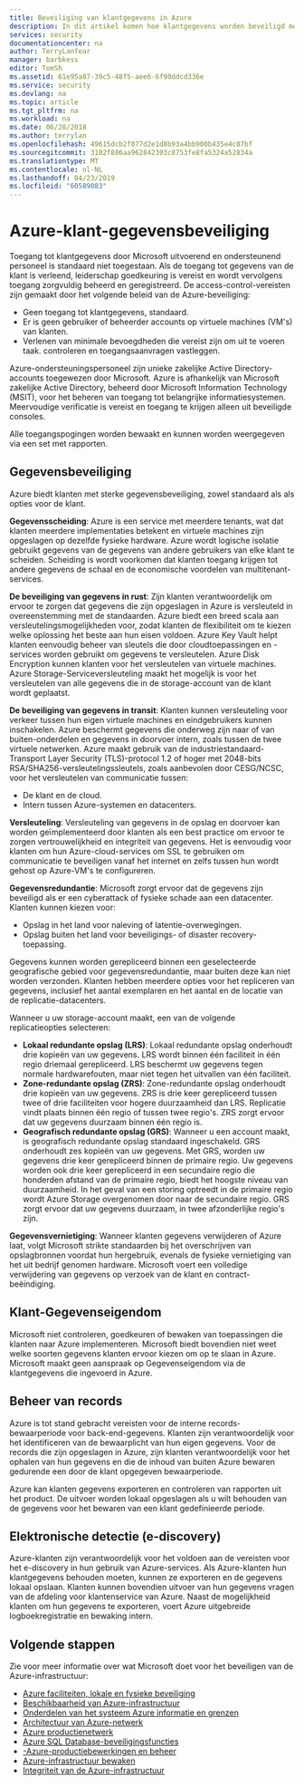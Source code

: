```yaml
---
title: Beveiliging van klantgegevens in Azure
description: In dit artikel komen hoe klantgegevens worden beveiligd met Azure.
services: security
documentationcenter: na
author: TerryLanfear
manager: barbkess
editor: TomSh
ms.assetid: 61e95a87-39c5-48f5-aee6-6f90ddcd336e
ms.service: security
ms.devlang: na
ms.topic: article
ms.tgt_pltfrm: na
ms.workload: na
ms.date: 06/28/2018
ms.author: terrylan
ms.openlocfilehash: 49615dcb2f077d2e1d8b93a4bb900b435e4c87bf
ms.sourcegitcommit: 3102f886aa962842303c8753fe8fa5324a52834a
ms.translationtype: MT
ms.contentlocale: nl-NL
ms.lasthandoff: 04/23/2019
ms.locfileid: "60589083"
---
```

# <a name="azure-customer-data-protection"></a>Azure-klant-gegevensbeveiliging   
Toegang tot klantgegevens door Microsoft uitvoerend en ondersteunend personeel is standaard niet toegestaan. Als de toegang tot gegevens van de klant is verleend, leiderschap goedkeuring is vereist en wordt vervolgens toegang zorgvuldig beheerd en geregistreerd. De access-control-vereisten zijn gemaakt door het volgende beleid van de Azure-beveiliging:

- Geen toegang tot klantgegevens, standaard.
- Er is geen gebruiker of beheerder accounts op virtuele machines (VM's) van klanten.
- Verlenen van minimale bevoegdheden die vereist zijn om uit te voeren taak. controleren en toegangsaanvragen vastleggen.

Azure-ondersteuningspersoneel zijn unieke zakelijke Active Directory-accounts toegewezen door Microsoft. Azure is afhankelijk van Microsoft zakelijke Active Directory, beheerd door Microsoft Information Technology (MSIT), voor het beheren van toegang tot belangrijke informatiesystemen. Meervoudige verificatie is vereist en toegang te krijgen alleen uit beveiligde consoles.

Alle toegangspogingen worden bewaakt en kunnen worden weergegeven via een set met rapporten.

## <a name="data-protection"></a>Gegevensbeveiliging
Azure biedt klanten met sterke gegevensbeveiliging, zowel standaard als als opties voor de klant.

**Gegevensscheiding**: Azure is een service met meerdere tenants, wat dat klanten meerdere implementaties betekent en virtuele machines zijn opgeslagen op dezelfde fysieke hardware. Azure wordt logische isolatie gebruikt gegevens van de gegevens van andere gebruikers van elke klant te scheiden. Scheiding is wordt voorkomen dat klanten toegang krijgen tot andere gegevens de schaal en de economische voordelen van multitenant-services.

**De beveiliging van gegevens in rust**: Zijn klanten verantwoordelijk om ervoor te zorgen dat gegevens die zijn opgeslagen in Azure is versleuteld in overeenstemming met de standaarden. Azure biedt een breed scala aan versleutelingsmogelijkheden voor, zodat klanten de flexibiliteit om te kiezen welke oplossing het beste aan hun eisen voldoen. Azure Key Vault helpt klanten eenvoudig beheer van sleutels die door cloudtoepassingen en -services worden gebruikt om gegevens te versleutelen. Azure Disk Encryption kunnen klanten voor het versleutelen van virtuele machines. Azure Storage-Serviceversleuteling maakt het mogelijk is voor het versleutelen van alle gegevens die in de storage-account van de klant wordt geplaatst.

**De beveiliging van gegevens in transit**: Klanten kunnen versleuteling voor verkeer tussen hun eigen virtuele machines en eindgebruikers kunnen inschakelen. Azure beschermt gegevens die onderweg zijn naar of van buiten-onderdelen en gegevens in doorvoer intern, zoals tussen de twee virtuele netwerken. Azure maakt gebruik van de industriestandaard-Transport Layer Security (TLS)-protocol 1.2 of hoger met 2048-bits RSA/SHA256-versleutelingssleutels, zoals aanbevolen door CESG/NCSC, voor het versleutelen van communicatie tussen:

- De klant en de cloud.
- Intern tussen Azure-systemen en datacenters.

**Versleuteling**: Versleuteling van gegevens in de opslag en doorvoer kan worden geïmplementeerd door klanten als een best practice om ervoor te zorgen vertrouwelijkheid en integriteit van gegevens. Het is eenvoudig voor klanten om hun Azure-cloud-services om SSL te gebruiken om communicatie te beveiligen vanaf het internet en zelfs tussen hun wordt gehost op Azure-VM's te configureren.

**Gegevensredundantie**: Microsoft zorgt ervoor dat de gegevens zijn beveiligd als er een cyberattack of fysieke schade aan een datacenter. Klanten kunnen kiezen voor:

- Opslag in het land voor naleving of latentie-overwegingen.
- Opslag buiten het land voor beveiligings- of disaster recovery-toepassing.

Gegevens kunnen worden gerepliceerd binnen een geselecteerde geografische gebied voor gegevensredundantie, maar buiten deze kan niet worden verzonden. Klanten hebben meerdere opties voor het repliceren van gegevens, inclusief het aantal exemplaren en het aantal en de locatie van de replicatie-datacenters.

Wanneer u uw storage-account maakt, een van de volgende replicatieopties selecteren:

- **Lokaal redundante opslag (LRS)**: Lokaal redundante opslag onderhoudt drie kopieën van uw gegevens. LRS wordt binnen één faciliteit in één regio driemaal gerepliceerd. LRS beschermt uw gegevens tegen normale hardwarefouten, maar niet tegen het uitvallen van één faciliteit.
- **Zone-redundante opslag (ZRS)**: Zone-redundante opslag onderhoudt drie kopieën van uw gegevens. ZRS is drie keer gerepliceerd tussen twee of drie faciliteiten voor hogere duurzaamheid dan LRS. Replicatie vindt plaats binnen één regio of tussen twee regio's. ZRS zorgt ervoor dat uw gegevens duurzaam binnen één regio is.
- **Geografisch redundante opslag (GRS)**: Wanneer u een account maakt, is geografisch redundante opslag standaard ingeschakeld. GRS onderhoudt zes kopieën van uw gegevens. Met GRS, worden uw gegevens drie keer gerepliceerd binnen de primaire regio. Uw gegevens worden ook drie keer gerepliceerd in een secundaire regio die honderden afstand van de primaire regio, biedt het hoogste niveau van duurzaamheid. In het geval van een storing optreedt in de primaire regio wordt Azure Storage overgenomen door naar de secundaire regio. GRS zorgt ervoor dat uw gegevens duurzaam, in twee afzonderlijke regio's zijn.

**Gegevensvernietiging**: Wanneer klanten gegevens verwijderen of Azure laat, volgt Microsoft strikte standaarden bij het overschrijven van opslagbronnen voordat hun hergebruik, evenals de fysieke vernietiging van het uit bedrijf genomen hardware. Microsoft voert een volledige verwijdering van gegevens op verzoek van de klant en contract-beëindiging.

## <a name="customer-data-ownership"></a>Klant-Gegevenseigendom
Microsoft niet controleren, goedkeuren of bewaken van toepassingen die klanten naar Azure implementeren. Microsoft biedt bovendien niet weet welke soorten gegevens klanten ervoor kiezen om op te slaan in Azure. Microsoft maakt geen aanspraak op Gegevenseigendom via de klantgegevens die ingevoerd in Azure.

## <a name="records-management"></a>Beheer van records
Azure is tot stand gebracht vereisten voor de interne records-bewaarperiode voor back-end-gegevens. Klanten zijn verantwoordelijk voor het identificeren van de bewaarplicht van hun eigen gegevens. Voor de records die zijn opgeslagen in Azure, zijn klanten verantwoordelijk voor het ophalen van hun gegevens en die de inhoud van buiten Azure bewaren gedurende een door de klant opgegeven bewaarperiode.

Azure kan klanten gegevens exporteren en controleren van rapporten uit het product. De uitvoer worden lokaal opgeslagen als u wilt behouden van de gegevens voor het bewaren van een klant gedefinieerde periode.

## <a name="electronic-discovery-e-discovery"></a>Elektronische detectie (e-discovery)
Azure-klanten zijn verantwoordelijk voor het voldoen aan de vereisten voor het e-discovery in hun gebruik van Azure-services. Als Azure-klanten hun klantgegevens behouden moeten, kunnen ze exporteren en de gegevens lokaal opslaan. Klanten kunnen bovendien uitvoer van hun gegevens vragen van de afdeling voor klantenservice van Azure. Naast de mogelijkheid klanten om hun gegevens te exporteren, voert Azure uitgebreide logboekregistratie en bewaking intern.

## <a name="next-steps"></a>Volgende stappen
Zie voor meer informatie over wat Microsoft doet voor het beveiligen van de Azure-infrastructuur:

- [Azure faciliteiten, lokale en fysieke beveiliging](azure-physical-security.md)
- [Beschikbaarheid van Azure-infrastructuur](azure-infrastructure-availability.md)
- [Onderdelen van het systeem Azure informatie en grenzen](azure-infrastructure-components.md)
- [Architectuur van Azure-netwerk](azure-infrastructure-network.md)
- [Azure productienetwerk](azure-production-network.md)
- [Azure SQL Database-beveiligingsfuncties](azure-infrastructure-sql.md)
- [-Azure-productiebewerkingen en beheer](azure-infrastructure-operations.md)
- [Azure-infrastructuur bewaken](azure-infrastructure-monitoring.md)
- [Integriteit van de Azure-infrastructuur](azure-infrastructure-integrity.md)

